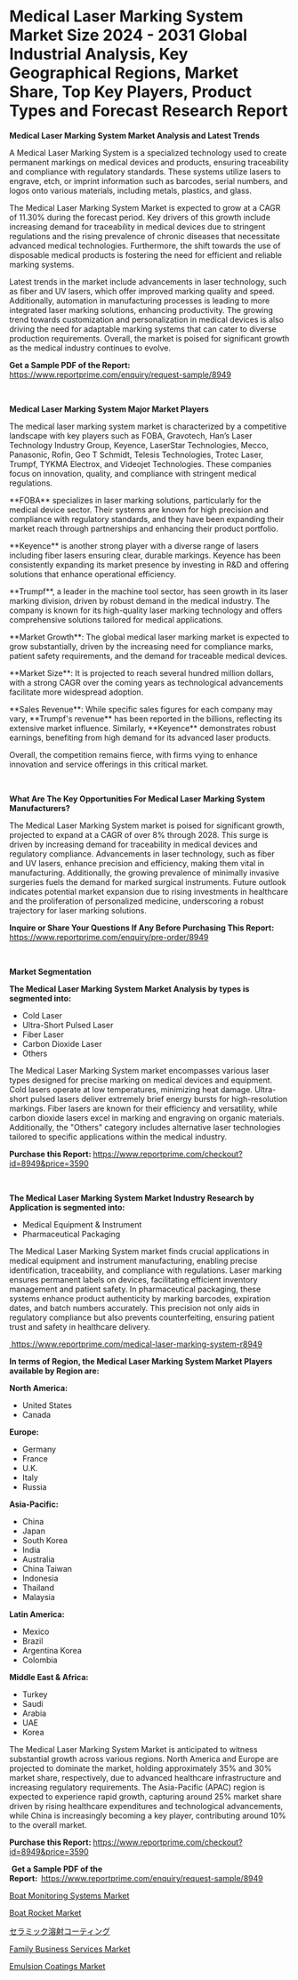 <p><h1>Medical Laser Marking System Market Size 2024 - 2031 Global Industrial Analysis, Key Geographical Regions, Market Share, Top Key Players, Product Types and Forecast Research Report</h1></p><p><strong>Medical Laser Marking System Market Analysis and Latest Trends</strong></p>
<p><p>A Medical Laser Marking System is a specialized technology used to create permanent markings on medical devices and products, ensuring traceability and compliance with regulatory standards. These systems utilize lasers to engrave, etch, or imprint information such as barcodes, serial numbers, and logos onto various materials, including metals, plastics, and glass.</p><p>The Medical Laser Marking System Market is expected to grow at a CAGR of 11.30% during the forecast period. Key drivers of this growth include increasing demand for traceability in medical devices due to stringent regulations and the rising prevalence of chronic diseases that necessitate advanced medical technologies. Furthermore, the shift towards the use of disposable medical products is fostering the need for efficient and reliable marking systems.</p><p>Latest trends in the market include advancements in laser technology, such as fiber and UV lasers, which offer improved marking quality and speed. Additionally, automation in manufacturing processes is leading to more integrated laser marking solutions, enhancing productivity. The growing trend towards customization and personalization in medical devices is also driving the need for adaptable marking systems that can cater to diverse production requirements. Overall, the market is poised for significant growth as the medical industry continues to evolve.</p></p>
<p><strong>Get a Sample PDF of the Report:&nbsp;</strong> <a href="https://www.reportprime.com/enquiry/request-sample/8949">https://www.reportprime.com/enquiry/request-sample/8949</a></p>
<p>&nbsp;</p>
<p><strong>Medical Laser Marking System Major Market Players</strong></p>
<p><p>The medical laser marking system market is characterized by a competitive landscape with key players such as FOBA, Gravotech, Han’s Laser Technology Industry Group, Keyence, LaserStar Technologies, Mecco, Panasonic, Rofin, Geo T Schmidt, Telesis Technologies, Trotec Laser, Trumpf, TYKMA Electrox, and Videojet Technologies. These companies focus on innovation, quality, and compliance with stringent medical regulations.</p><p>**FOBA** specializes in laser marking solutions, particularly for the medical device sector. Their systems are known for high precision and compliance with regulatory standards, and they have been expanding their market reach through partnerships and enhancing their product portfolio.</p><p>**Keyence** is another strong player with a diverse range of lasers including fiber lasers ensuring clear, durable markings. Keyence has been consistently expanding its market presence by investing in R&D and offering solutions that enhance operational efficiency.</p><p>**Trumpf**, a leader in the machine tool sector, has seen growth in its laser marking division, driven by robust demand in the medical industry. The company is known for its high-quality laser marking technology and offers comprehensive solutions tailored for medical applications.</p><p>**Market Growth**: The global medical laser marking market is expected to grow substantially, driven by the increasing need for compliance marks, patient safety requirements, and the demand for traceable medical devices. </p><p>**Market Size**: It is projected to reach several hundred million dollars, with a strong CAGR over the coming years as technological advancements facilitate more widespread adoption.</p><p>**Sales Revenue**: While specific sales figures for each company may vary, **Trumpf's revenue** has been reported in the billions, reflecting its extensive market influence. Similarly, **Keyence** demonstrates robust earnings, benefiting from high demand for its advanced laser products.</p><p>Overall, the competition remains fierce, with firms vying to enhance innovation and service offerings in this critical market.</p></p>
<p>&nbsp;</p>
<p><strong>What Are The Key Opportunities For Medical Laser Marking System Manufacturers?</strong></p>
<p><p>The Medical Laser Marking System market is poised for significant growth, projected to expand at a CAGR of over 8% through 2028. This surge is driven by increasing demand for traceability in medical devices and regulatory compliance. Advancements in laser technology, such as fiber and UV lasers, enhance precision and efficiency, making them vital in manufacturing. Additionally, the growing prevalence of minimally invasive surgeries fuels the demand for marked surgical instruments. Future outlook indicates potential market expansion due to rising investments in healthcare and the proliferation of personalized medicine, underscoring a robust trajectory for laser marking solutions.</p></p>
<p><strong>Inquire or Share Your Questions If Any Before Purchasing This Report:</strong> <a href="https://www.reportprime.com/enquiry/pre-order/8949">https://www.reportprime.com/enquiry/pre-order/8949</a></p>
<p>&nbsp;</p>
<p><strong>Market Segmentation</strong></p>
<p><strong>The Medical Laser Marking System Market Analysis by types is segmented into:</strong></p>
<p><ul><li>Cold Laser</li><li>Ultra-Short Pulsed Laser</li><li>Fiber Laser</li><li>Carbon Dioxide Laser</li><li>Others</li></ul></p>
<p><p>The Medical Laser Marking System market encompasses various laser types designed for precise marking on medical devices and equipment. Cold lasers operate at low temperatures, minimizing heat damage. Ultra-short pulsed lasers deliver extremely brief energy bursts for high-resolution markings. Fiber lasers are known for their efficiency and versatility, while carbon dioxide lasers excel in marking and engraving on organic materials. Additionally, the "Others" category includes alternative laser technologies tailored to specific applications within the medical industry.</p></p>
<p><strong>Purchase this Report:&nbsp;</strong><a href="https://www.reportprime.com/checkout?id=8949&price=3590">https://www.reportprime.com/checkout?id=8949&price=3590</a></p>
<p>&nbsp;</p>
<p><strong>The Medical Laser Marking System Market Industry Research by Application is segmented into:</strong></p>
<p><ul><li>Medical Equipment & Instrument</li><li>Pharmaceutical Packaging</li></ul></p>
<p><p>The Medical Laser Marking System market finds crucial applications in medical equipment and instrument manufacturing, enabling precise identification, traceability, and compliance with regulations. Laser marking ensures permanent labels on devices, facilitating efficient inventory management and patient safety. In pharmaceutical packaging, these systems enhance product authenticity by marking barcodes, expiration dates, and batch numbers accurately. This precision not only aids in regulatory compliance but also prevents counterfeiting, ensuring patient trust and safety in healthcare delivery.</p></p>
<p><a href="https://www.reportprime.com/medical-laser-marking-system-r8949">&nbsp;https://www.reportprime.com/medical-laser-marking-system-r8949</a></p>
<p><strong>In terms of Region, the Medical Laser Marking System Market Players available by Region are:</strong></p>
<p>
    <p> <strong> North America: </strong>
        <ul>
            <li>United States</li>
            <li>Canada</li>
        </ul>
        </p> 
    <p> <strong> Europe: </strong>
        <ul>
            <li>Germany</li>
            <li>France</li>
            <li>U.K.</li>
            <li>Italy</li>
            <li>Russia</li>
        </ul>
        </p> 
    <p> <strong> Asia-Pacific: </strong>
        <ul>
            <li>China</li>
            <li>Japan</li>
            <li>South Korea</li>
            <li>India</li>
            <li>Australia</li>
            <li>China Taiwan</li>
            <li>Indonesia</li>
            <li>Thailand</li>
            <li>Malaysia</li>
        </ul>
        </p> 
    <p> <strong> Latin America: </strong>
        <ul>
            <li>Mexico</li>
            <li>Brazil</li>
            <li>Argentina Korea</li>
            <li>Colombia</li>
        </ul>
        </p> 
    <p> <strong> Middle East & Africa: </strong>
        <ul>
            <li>Turkey</li>
            <li>Saudi</li>
            <li>Arabia</li>
            <li>UAE</li>
            <li>Korea</li>
        </ul>
    </p>
    </p>
<p><p>The Medical Laser Marking System Market is anticipated to witness substantial growth across various regions. North America and Europe are projected to dominate the market, holding approximately 35% and 30% market share, respectively, due to advanced healthcare infrastructure and increasing regulatory requirements. The Asia-Pacific (APAC) region is expected to experience rapid growth, capturing around 25% market share driven by rising healthcare expenditures and technological advancements, while China is increasingly becoming a key player, contributing around 10% to the overall market.</p></p>
<p><strong>Purchase this Report: </strong><a href="https://www.reportprime.com/checkout?id=8949&price=3590">https://www.reportprime.com/checkout?id=8949&price=3590</a></p>
<p>&nbsp;<strong>Get a Sample PDF of the Report:&nbsp;&nbsp;</strong><a href="https://www.reportprime.com/enquiry/request-sample/8949">https://www.reportprime.com/enquiry/request-sample/8949</a></p>
<p><strong></strong></p>
<p><p><a href="https://medium.com/@omamuller/what-is-boat-monitoring-systems-market-2f737544f473">Boat Monitoring Systems Market</a></p><p><a href="https://medium.com/@omamuller/the-market-for-boat-rocket-market-is-examined-in-this-report-along-with-the-factors-that-are-9d00c4403fee">Boat Rocket Market</a></p><p><a href="https://medium.com/@sheilabruen2023/ceramic-thermal-spray-coatings-market-%E3%81%AE%E3%82%B0%E3%83%AD%E3%83%BC%E3%83%90%E3%83%AB%E5%B8%82%E5%A0%B4%E6%A6%82%E8%A6%81%E3%81%AF-%E4%B8%96%E7%95%8C%E3%81%8A%E3%82%88%E3%81%B3%E4%B8%BB%E8%A6%81%E5%B8%82%E5%A0%B4%E3%81%AB%E3%81%8A%E3%81%91%E3%82%8B%E6%A5%AD%E7%95%8C%E3%81%AB%E5%BD%B1%E9%9F%BF%E3%82%92%E4%B8%8E%E3%81%88%E3%82%8B%E4%B8%BB%E8%A6%81%E3%81%AA%E3%83%88%E3%83%AC%E3%83%B3%E3%83%89%E3%81%AB%E3%81%A4%E3%81%84%E3%81%A6-%E7%8B%AC%E8%87%AA%E3%81%AE%E8%A6%96%E7%82%B9%E3%82%92%E6%8F%90%E4%BE%9B%E3%81%97%E3%81%BE%E3%81%99-a5a4c168a08e">セラミック溶射コーティング</a></p><p><a href="https://www.linkedin.com/pulse/family-business-services-market-share-size-trends-industry-upnxf?trackingId=FiMiYzt6TjmEAUVS6slGBA%3D%3D">Family Business Services Market</a></p><p><a href="https://issuu.com/reportprime-2/docs/emulsion-coatings-market-size-2030._01c96ff99d7967">Emulsion Coatings Market</a></p></p>